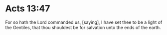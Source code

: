 # Acts 13:47

For so hath the Lord commanded us, [saying], I have set thee to be a light of the Gentiles, that thou shouldest be for salvation unto the ends of the earth.